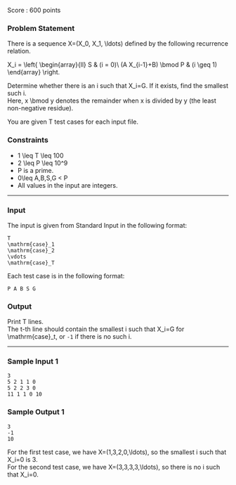 Score : 600 points

### Problem Statement

There is a sequence X=(X\_0, X\_1, \ldots) defined by the following recurrence relation.

X\_i = \left\{
\begin{array}{ll}
S & (i = 0)\\
(A X\_{i-1}+B) \bmod P & (i \geq 1)
\end{array}
\right.

Determine whether there is an i such that X\_i=G. If it exists, find the smallest such i.  
Here, x \bmod y denotes the remainder when x is divided by y (the least non-negative residue).

You are given T test cases for each input file.

### Constraints

* 1 \leq T \leq 100
* 2 \leq P \leq 10^9
* P is a prime.
* 0\leq A,B,S,G < P
* All values in the input are integers.

---

### Input

The input is given from Standard Input in the following format:

```
T
\mathrm{case}_1
\mathrm{case}_2
\vdots
\mathrm{case}_T
```

Each test case is in the following format:

```
P A B S G
```

### Output

Print T lines.  
The t-th line should contain the smallest i such that X\_i=G for \mathrm{case}\_t, or `-1` if there is no such i.

---

### Sample Input 1

```
3
5 2 1 1 0
5 2 2 3 0
11 1 1 0 10
```

### Sample Output 1

```
3
-1
10
```

For the first test case, we have X=(1,3,2,0,\ldots), so the smallest i such that X\_i=0 is 3.  
For the second test case, we have X=(3,3,3,3,\ldots), so there is no i such that X\_i=0.